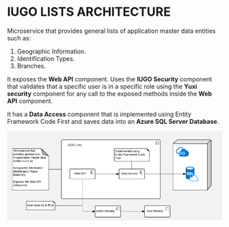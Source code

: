 # IUGO LISTS ARCHITECTURE
Microservice that provides general lists of application master data entities such as: 

1. Geographic Information.
2. Identification Types.
3. Branches.

It exposes the **Web API** component.
Uses the **IUGO Security** component that validates that a specific user is in a specific role using the **Yuxi security** component for any call to the exposed methods inside the **Web API** component.

It has a **Data Access** component that is implemented using Entity Framework Code First and saves data into an **Azure SQL Server Database**.

![list architecture][list-architecture]


[list-architecture]: ./assets/list-architecture.png "list architecture"
